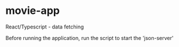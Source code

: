 # movie-app
React/Typescript - data fetching

Before running the application, run the script to start the 'json-server'
